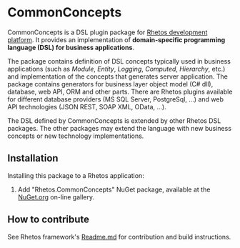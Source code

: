 # CommonConcepts

CommonConcepts is a DSL plugin package for [Rhetos development platform](https://github.com/Rhetos/Rhetos).
It provides an implementation of **domain-specific programming language (DSL) for business applications**.

The package contains definition of DSL concepts typically used in business applications (such as *Module*, *Entity*, *Logging*, *Computed*, *Hierarchy*, etc.)
and implementation of the concepts that generates server application.
The package contains generators for business layer object model (C# dll), database, web API, ORM and other parts.
There are Rhetos plugins available for different database providers (MS SQL Server, PostgreSql, ...) and web API technologies (JSON REST, SOAP XML, OData, ...).

The DSL defined by CommonConcepts is extended by other Rhetos DSL packages.
The other packages may extend the language with new business concepts or new technology implementations.

## Installation

Installing this package to a Rhetos application:

1. Add "Rhetos.CommonConcepts" NuGet package, available at the [NuGet.org](https://www.nuget.org/) on-line gallery.

## How to contribute

See Rhetos framework's [Readme.md](https://github.com/Rhetos/Rhetos/blob/master/Readme.md)
for contribution and build instructions.

